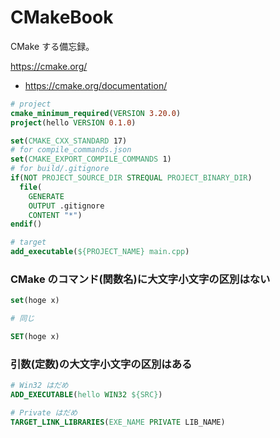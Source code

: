 # CMakeBook

CMake する備忘録。

https://cmake.org/

- https://cmake.org/documentation/

```cmake
# project
cmake_minimum_required(VERSION 3.20.0)
project(hello VERSION 0.1.0)

set(CMAKE_CXX_STANDARD 17)
# for compile_commands.json
set(CMAKE_EXPORT_COMPILE_COMMANDS 1)
# for build/.gitignore
if(NOT PROJECT_SOURCE_DIR STREQUAL PROJECT_BINARY_DIR)
  file(
    GENERATE
    OUTPUT .gitignore
    CONTENT "*")
endif()

# target
add_executable(${PROJECT_NAME} main.cpp)
```

### CMake のコマンド(関数名)に大文字小文字の区別はない

```cmake
set(hoge x)

# 同じ

SET(hoge x)
```

### 引数(定数)の大文字小文字の区別はある

```cmake
# Win32 はだめ
ADD_EXECUTABLE(hello WIN32 ${SRC})

# Private はだめ
TARGET_LINK_LIBRARIES(EXE_NAME PRIVATE LIB_NAME)
```
